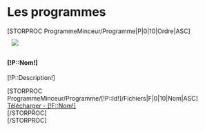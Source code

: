
<!-- page header -->
<h1 id="page-header">Les programmes</h1>	


<div class="fluid-container">
	[STORPROC ProgrammeMinceur/Programme|P|0|10|Ordre|ASC]
		<div class="well clearfix well-small">
			<img src="[IF [!P::Image!]][!P::Image!].mini.150x150.jpg[ELSE]/Skins/Minceur/Img/recette.png[/IF]" class="media pull-left" style="margin:10px;"/>
			<h4>[!P::Nom!]</h4>
			<p>[!P::Description!]</p>
			<div class="well pull-right">
			[STORPROC ProgrammeMinceur/Programme/[!P::Id!]/Fichiers|F|0|10|Nom|ASC]
				<div class="row">
				<a href="/[!F::Fichier!]" class="btn btn-primary" target="_blank">Télécharger - [!F::Nom!]</a>
				</div>
			[/STORPROC]
			</div>
		</div>
	[/STORPROC]	
</div>		
